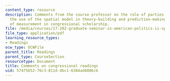 ```yaml
---
content_type: resource
description: Comments from the course professor on the role of parties in Congress,
  the use of the spatial model in theory-building and prediction-making, and the problem
  of measurement in congressional scholarship.
file: /media/courses/17-202-graduate-seminar-in-american-politics-ii-spring-2010/5747565276c3811ddbc16384ad4806cb_MIT17_202S10_readcomses3.pdf
file_type: application/pdf
learning_resource_types:
- Readings
ocw_type: OCWFile
parent_title: Readings
parent_type: CourseSection
resourcetype: Document
title: Comments on congressional readings
uid: 57475652-76c3-811d-dbc1-6384ad4806cb
---
```

